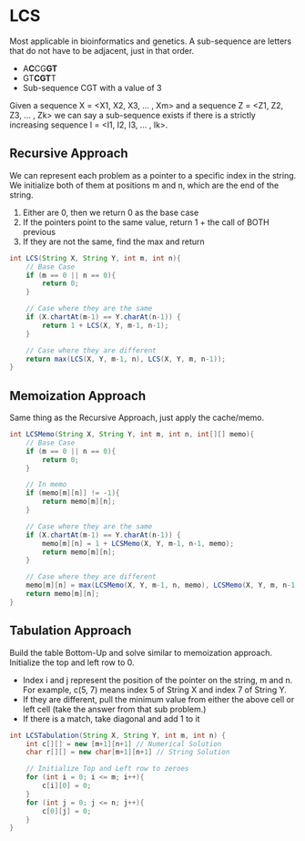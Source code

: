 # LCS
Most applicable in bioinformatics and genetics. A sub-sequence are letters that do not have to be adjacent, just in that order.
- A**C**CG**GT**
- GT**CGT**T
- Sub-sequence CGT with a value of 3

Given a sequence X = <X1, X2, X3, ... , Xm> and a sequence Z = <Z1, Z2, Z3, ... , Zk> we can say a sub-sequence exists if there is a strictly increasing sequence I = <I1, I2, I3, ... , Ik>.

## Recursive Approach
We can represent each problem as a pointer to a specific index in the string. We initialize both of them at positions m and n, which are the end of the string.
1. Either are 0, then we return 0 as the base case
2. If the pointers point to the same value, return 1 + the call of BOTH previous
3. If they are not the same, find the max and return
```java
int LCS(String X, String Y, int m, int n){
	// Base Case
	if (m == 0 || n == 0){
		return 0;
	}

	// Case where they are the same
	if (X.chartAt(m-1) == Y.charAt(n-1)) {
		return 1 + LCS(X, Y, m-1, n-1);
	}

	// Case where they are different
	return max(LCS(X, Y, m-1, n), LCS(X, Y, m, n-1));
}
```
## Memoization Approach
Same thing as the Recursive Approach, just apply the cache/memo.
```java
int LCSMemo(String X, String Y, int m, int n, int[][] memo){
	// Base Case
	if (m == 0 || n == 0){
		return 0;
	}

	// In memo
	if (memo[m][n]] != -1){
		return memo[m][n];
	}

	// Case where they are the same
	if (X.chartAt(m-1) == Y.charAt(n-1)) {
		memo[m][n] = 1 + LCSMemo(X, Y, m-1, n-1, memo);
		return memo[m][n];
	}

	// Case where they are different
	memo[m][n] = max(LCSMemo(X, Y, m-1, n, memo), LCSMemo(X, Y, m, n-1, memo));
	return memo[m][n];
}
```
## Tabulation Approach
Build the table Bottom-Up and solve similar to memoization approach. Initialize the top and left row to 0.
- Index i and j represent the position of the pointer on the string, m and n. For example, c(5, 7) means index 5 of String X and index 7 of String Y.
- If they are different, pull the minimum value from either the above cell or left cell (take the answer from that sub problem.)
- If there is a match, take diagonal and add 1 to it
```java
int LCSTabulation(String X, String Y, int m, int n) {
	int c[][] = new [m+1][n+1] // Numerical Solution
	char r[][] = new char[m+1][n+1] // String Solution

	// Initialize Top and Left row to zeroes 
	for (int i = 0; i <= m; i++){
		c[i][0] = 0;
	}
	for (int j = 0; j <= n; j++){
		c[0][j] = 0;
	}
}
```